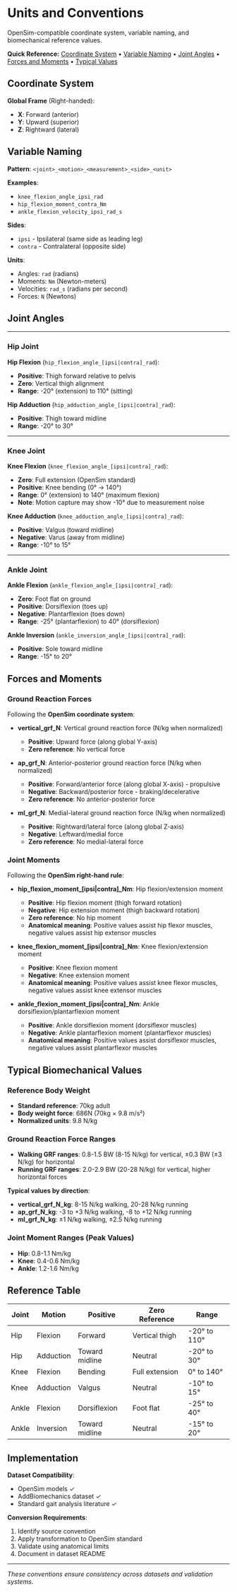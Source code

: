 # Units and Conventions

OpenSim-compatible coordinate system, variable naming, and biomechanical reference values.

**Quick Reference:** [Coordinate System](#coordinate-system) • [Variable Naming](#variable-naming) • [Joint Angles](#joint-angles) • [Forces and Moments](#forces-and-moments) • [Typical Values](#typical-biomechanical-values)

## Coordinate System

**Global Frame** (Right-handed):
- **X**: Forward (anterior)
- **Y**: Upward (superior)
- **Z**: Rightward (lateral)

## Variable Naming

**Pattern**: `<joint>_<motion>_<measurement>_<side>_<unit>`

**Examples**:
- `knee_flexion_angle_ipsi_rad`
- `hip_flexion_moment_contra_Nm`
- `ankle_flexion_velocity_ipsi_rad_s`

**Sides**:
- `ipsi` - Ipsilateral (same side as leading leg)
- `contra` - Contralateral (opposite side)

**Units**:
- Angles: `rad` (radians)
- Moments: `Nm` (Newton-meters) 
- Velocities: `rad_s` (radians per second)
- Forces: `N` (Newtons)

## Joint Angles

---

### Hip Joint

**Hip Flexion** (`hip_flexion_angle_[ipsi|contra]_rad`):
- **Positive**: Thigh forward relative to pelvis
- **Zero**: Vertical thigh alignment
- **Range**: -20° (extension) to 110° (sitting)

**Hip Adduction** (`hip_adduction_angle_[ipsi|contra]_rad`):
- **Positive**: Thigh toward midline
- **Range**: -20° to 30°

---

### Knee Joint

**Knee Flexion** (`knee_flexion_angle_[ipsi|contra]_rad`):
- **Zero**: Full extension (OpenSim standard)
- **Positive**: Knee bending (0° → 140°)
- **Range**: 0° (extension) to 140° (maximum flexion)
- **Note**: Motion capture may show -10° due to measurement noise

**Knee Adduction** (`knee_adduction_angle_[ipsi|contra]_rad`):
- **Positive**: Valgus (toward midline)
- **Negative**: Varus (away from midline)
- **Range**: -10° to 15°

---

### Ankle Joint

**Ankle Flexion** (`ankle_flexion_angle_[ipsi|contra]_rad`):
- **Zero**: Foot flat on ground
- **Positive**: Dorsiflexion (toes up)
- **Negative**: Plantarflexion (toes down)
- **Range**: -25° (plantarflexion) to 40° (dorsiflexion)

**Ankle Inversion** (`ankle_inversion_angle_[ipsi|contra]_rad`):
- **Positive**: Sole toward midline
- **Range**: -15° to 20°

## Forces and Moments

### Ground Reaction Forces

Following the **OpenSim coordinate system**:

- **vertical_grf_N**: Vertical ground reaction force (N/kg when normalized)
  - **Positive**: Upward force (along global Y-axis)
  - **Zero reference**: No vertical force

- **ap_grf_N**: Anterior-posterior ground reaction force (N/kg when normalized)
  - **Positive**: Forward/anterior force (along global X-axis) - propulsive
  - **Negative**: Backward/posterior force - braking/decelerative
  - **Zero reference**: No anterior-posterior force

- **ml_grf_N**: Medial-lateral ground reaction force (N/kg when normalized)
  - **Positive**: Rightward/lateral force (along global Z-axis)
  - **Negative**: Leftward/medial force
  - **Zero reference**: No medial-lateral force

### Joint Moments

Following the **OpenSim right-hand rule**:

- **hip_flexion_moment_[ipsi|contra]_Nm**: Hip flexion/extension moment
  - **Positive**: Hip flexion moment (thigh forward rotation)
  - **Negative**: Hip extension moment (thigh backward rotation)
  - **Zero reference**: No hip moment
  - **Anatomical meaning**: Positive values assist hip flexor muscles, negative values assist hip extensor muscles

- **knee_flexion_moment_[ipsi|contra]_Nm**: Knee flexion/extension moment
  - **Positive**: Knee flexion moment
  - **Negative**: Knee extension moment
  - **Anatomical meaning**: Positive values assist knee flexor muscles, negative values assist knee extensor muscles

- **ankle_flexion_moment_[ipsi|contra]_Nm**: Ankle dorsiflexion/plantarflexion moment
  - **Positive**: Ankle dorsiflexion moment (dorsiflexor muscles)
  - **Negative**: Ankle plantarflexion moment (plantarflexor muscles)
  - **Anatomical meaning**: Positive values assist dorsiflexor muscles, negative values assist plantarflexor muscles

## Typical Biomechanical Values

### Reference Body Weight

- **Standard reference**: 70kg adult
- **Body weight force**: 686N (70kg × 9.8 m/s²)
- **Normalized units**: 9.8 N/kg

### Ground Reaction Force Ranges

- **Walking GRF ranges**: 0.8-1.5 BW (8-15 N/kg) for vertical, ±0.3 BW (±3 N/kg) for horizontal
- **Running GRF ranges**: 2.0-2.9 BW (20-28 N/kg) for vertical, higher horizontal forces

**Typical values by direction**:
- **vertical_grf_N_kg**: 8-15 N/kg walking, 20-28 N/kg running
- **ap_grf_N_kg**: -3 to +3 N/kg walking, -8 to +12 N/kg running
- **ml_grf_N_kg**: ±1 N/kg walking, ±2.5 N/kg running

### Joint Moment Ranges (Peak Values)

- **Hip**: 0.8-1.1 Nm/kg
- **Knee**: 0.4-0.6 Nm/kg
- **Ankle**: 1.2-1.6 Nm/kg

## Reference Table

| Joint | Motion | Positive | Zero Reference | Range |
|-------|--------|----------|----------------|-------|
| Hip | Flexion | Forward | Vertical thigh | -20° to 110° |
| Hip | Adduction | Toward midline | Neutral | -20° to 30° |
| Knee | Flexion | Bending | Full extension | 0° to 140° |
| Knee | Adduction | Valgus | Neutral | -10° to 15° |
| Ankle | Flexion | Dorsiflexion | Foot flat | -25° to 40° |
| Ankle | Inversion | Toward midline | Neutral | -15° to 20° |

## Implementation

**Dataset Compatibility**:
- OpenSim models ✓
- AddBiomechanics dataset ✓
- Standard gait analysis literature ✓

**Conversion Requirements**:
1. Identify source convention
2. Apply transformation to OpenSim standard
3. Validate using anatomical limits
4. Document in dataset README

---

*These conventions ensure consistency across datasets and validation systems.*